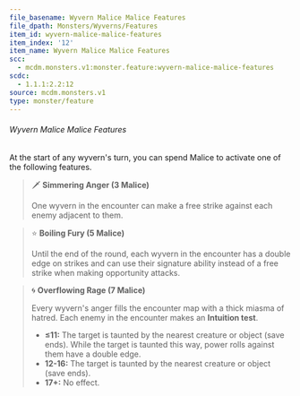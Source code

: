 ```yaml
---
file_basename: Wyvern Malice Malice Features
file_dpath: Monsters/Wyverns/Features
item_id: wyvern-malice-malice-features
item_index: '12'
item_name: Wyvern Malice Malice Features
scc:
  - mcdm.monsters.v1:monster.feature:wyvern-malice-malice-features
scdc:
  - 1.1.1:2.2:12
source: mcdm.monsters.v1
type: monster/feature
---
```


###### Wyvern Malice Malice Features

At the start of any wyvern's turn, you can spend Malice to activate one of the following features.

<!-- -->
> 🗡 **Simmering Anger (3 Malice)**
>
> One wyvern in the encounter can make a free strike against each enemy adjacent to them.

<!-- -->
> ⭐️ **Boiling Fury (5 Malice)**
>
> Until the end of the round, each wyvern in the encounter has a double edge on strikes and can use their signature ability instead of a free strike when making opportunity attacks.

<!-- -->
> 🌀 **Overflowing Rage (7 Malice)**
>
> Every wyvern's anger fills the encounter map with a thick miasma of hatred. Each enemy in the encounter makes an **Intuition test**.
>
> - **≤11:** The target is taunted by the nearest creature or object (save ends). While the target is taunted this way, power rolls against them have a double edge.
> - **12-16:** The target is taunted by the nearest creature or object (save ends).
> - **17+:** No effect.

